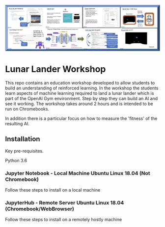 
![Lunar Lander Workshop](images/LunarLanderBanner.png)

# Lunar Lander Workshop

This repo contains an education workshop developed to allow students to build an understanding of reinforced learning. In the workshop the students learn aspects of machine learning required to land a lunar lander which is part of the OpenAI Gym environment. Step by step they can build an AI and see it working. The workshop takes around 2 hours and is intended to be run on Chromebooks. 

In addition there is a particular focus on how to measure the 'fitness' of the resulting AI. 



## Installation

Key pre-requisites.

Python 3.6



### Jupyter Notebook - Local Machine Ubuntu Linux 18.04 (Not Chromebook)
Follow these steps to install on a local machine 

### JupyterHub - Remote Server Ubuntu Linux 18.04 (Chromebook/WebBrowser)
Follow these steps to install on a remotely hostly machine 







